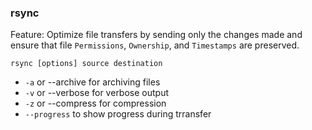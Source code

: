 ### rsync

Feature: Optimize file transfers by sending only the changes made and ensure that file ``Permissions``, ``Ownership``, and ``Timestamps`` are preserved.

``rsync [options] source destination``

- ``-a`` or --archive for archiving files
- ``-v`` or --verbose for verbose output
- ``-z`` or --compress for compression
- ``--progress`` to show progress during trransfer